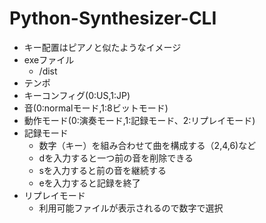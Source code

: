 # Python-Synthesizer-CLI
- キー配置はピアノと似たようなイメージ
- exeファイル
    - /dist 
- テンポ
- キーコンフィグ(0:US,1:JP)
- 音(0:normalモード,1:8ビットモード)
- 動作モード(0:演奏モード,1:記録モード、2:リプレイモード)
- 記録モード
    - 数字（キー）を組み合わせて曲を構成する（2,4,6)など
    - dを入力すると一つ前の音を削除できる
    - sを入力すると前の音を継続する
    - eを入力すると記録を終了
- リプレイモード
    - 利用可能ファイルが表示されるので数字で選択   
